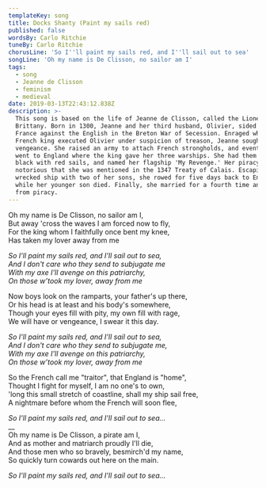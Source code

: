 ```yaml
---
templateKey: song
title: Docks Shanty (Paint my sails red)
published: false
wordsBy: Carlo Ritchie
tuneBy: Carlo Ritchie
chorusLine: 'So I''ll paint my sails red, and I''ll sail out to sea'
songLine: 'Oh my name is De Clisson, no sailor am I'
tags:
  - song
  - Jeanne de Clisson
  - feminism
  - medieval
date: 2019-03-13T22:43:12.838Z
description: >-
  This song is based on the life of Jeanne de Clisson, called the Lioness of
  Brittany. Born in 1300, Jeanne and her third husband, Olivier, sided with
  France against the English in the Breton War of Secession. Enraged when the
  French king executed Olivier under suspicion of treason, Jeanne sought
  vengeance. She raised an army to attach French strongholds, and eventually
  went to England where the king gave her three warships. She had them painted
  black with red sails, and named her flagship 'My Revenge.' Her piracy was so
  notorious that she was mentioned in the 1347 Treaty of Calais. Escaping the
  wrecked ship with two of her sons, she rowed for five days back to England,
  while her younger son died. Finally, she married for a fourth time and retired
  from piracy.
---
```

Oh my name is De Clisson, no sailor am I,\
But away 'cross the waves I am forced now to fly,\
For the king whom I faithfully once bent my knee,\
Has taken my lover away from me

_So I'll paint my sails red, and I'll sail out to sea,_\
_And I don't care who they send to subjugate me_\
_With my axe I'll avenge on this patriarchy,_\
_On those w’took my lover, away from me_

Now boys look on the ramparts, your father's up there,\
Or his head is at least and his body's somewhere,\
Though your eyes fill with pity, my own fill with rage,\
We will have or vengeance, I swear it this day.

_So I'll paint my sails red, and I'll sail out to sea,_\
_And I don't care who they send to subjugate me,_\
_With my axe I'll avenge on this patriarchy,_\
_On those w’took my lover, away from me_

So the French call me "traitor", that England is "home",\
Thought I fight for myself, I am no one's to own,\
'long this small stretch of coastline, shall my ship sail free,\
A nightmare before whom the French will soon flee,

_So I'll paint my sails red, and I'll sail out to sea..._\
__\
Oh my name is De Clisson, a pirate am I,\
And as mother and matriarch proudly I'll die,\
And those men who so bravely, besmirch'd my name,\
So quickly turn cowards out here on the main. 

_So I'll paint my sails red, and I'll sail out to sea..._

